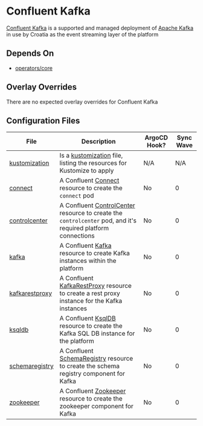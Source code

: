 # Confluent Kafka

[Confluent Kafka](https://www.confluent.io/lp/confluent-kafka) is a supported and managed deployment of [Apache Kafka](https://kafka.apache.org/) in use by Croatia as the event streaming layer of the platform

## Depends On

- [operators/core](https://bitbucket.projectcroatia.cloud/projects/DIG/repos/croatia-components/browse/operators/core)

## Overlay Overrides

There are no expected overlay overrides for Confluent Kafka

## Configuration Files

| File | Description | ArgoCD Hook? | Sync Wave |
| ---- | ----------- | ------------ | --------- |
| [kustomization](https://bitbucket.projectcroatia.cloud/projects/DIG/repos/croatia-components/browse/confluent/kustomization.yaml) | Is a [kustomization](https://kubernetes.io/docs/tasks/manage-kubernetes-objects/kustomization/#kustomize-feature-list) file, listing the resources for Kustomize to apply | N/A | N/A |
| [connect](https://bitbucket.projectcroatia.cloud/projects/DIG/repos/croatia-components/browse/confluent/connect.yaml) | A Confluent [Connect](https://docs.confluent.io/operator/current/co-api.html#tag/Connect) resource to create the `connect` pod | No | 0 |
| [controlcenter](https://bitbucket.projectcroatia.cloud/projects/DIG/repos/croatia-components/browse/confluent/controlcenter.yaml) | A Confluent [ControlCenter](https://docs.confluent.io/operator/current/co-api.html#tag/ControlCenter) resource to create the `controlcenter` pod, and it's required platform connections | No | 0 |
| [kafka](https://bitbucket.projectcroatia.cloud/projects/DIG/repos/croatia-components/browse/confluent/kafka.yaml) | A Confluent [Kafka](https://docs.confluent.io/operator/current/co-api.html#tag/Kafka) resource to create Kafka instances within the platform | No | 0 |
| [kafkarestproxy](https://bitbucket.projectcroatia.cloud/projects/DIG/repos/croatia-components/browse/confluent/kafkarestproxy.yaml) | A Confluent [KafkaRestProxy](https://docs.confluent.io/operator/current/co-api.html#tag/KafkaRestProxy) resource to create a rest proxy instance for the Kafka instances | No | 0 |
| [ksqldb](https://bitbucket.projectcroatia.cloud/projects/DIG/repos/croatia-components/browse/confluent/ksqldb.yaml) | A Confluent [KsqlDB](https://docs.confluent.io/operator/current/co-api.html#tag/KsqlDB) resource to create the Kafka SQL DB instance for the platform | No | 0 |
| [schemaregistry](https://bitbucket.projectcroatia.cloud/projects/DIG/repos/croatia-components/browse/confluent/schemaregistry.yaml) | A Confluent [SchemaRegistry](https://docs.confluent.io/operator/current/co-api.html#tag/SchemaRegistry) resource to create the schema registry component for Kafka | No | 0 |
| [zookeeper](https://bitbucket.projectcroatia.cloud/projects/DIG/repos/croatia-components/browse/confluent/zookeeper.yaml) | A Confluent [Zookeeper](https://docs.confluent.io/operator/current/co-api.html#tag/Zookeeper) resource to create the zookeeper component for Kafka | No | 0 |
